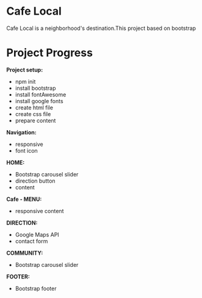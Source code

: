 # Cafe Local 
Cafe Local is a neighborhood's destination.This project based on bootstrap

# Project Progress 
**Project setup:**
  * npm init 
  * install bootstrap
  * install fontAwesome 
  * install google fonts 
  * create html file
  * create css file
  * prepare content 


**Navigation:**
  * responsive 
  * font icon 


**HOME:**
  * Bootstrap carousel slider 
  * direction button 
  * content 
  
  
**Cafe - MENU:**
  * responsive content
  
**DIRECTION:**
  * Google Maps API
  * contact form 
 
**COMMUNITY:**
  * Bootstrap carousel slider

 **FOOTER:**
  * Bootstrap footer
     
  
